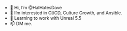 - 👋 Hi, I’m @HalHatesDave
- 👀 I’m interested in CI/CD, Culture Growth, and Ansible.
- 🌱 Learning to work with Unreal 5.5
- 📫 DM me.

